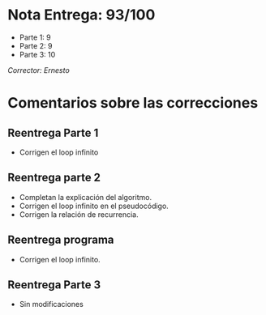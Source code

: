 # Nota Entrega: 93/100

 - Parte 1: 9
 - Parte 2: 9
 - Parte 3: 10

*Corrector: Ernesto*

# Comentarios sobre las correcciones

## Reentrega Parte 1
 - Corrigen el loop infinito

## Reentrega parte 2
 - Completan la explicación del algoritmo.
 - Corrigen el loop infinito en el pseudocódigo.
 - Corrigen la relación de recurrencia.

## Reentrega programa
 - Corrigen el loop infinito.

## Reentrega Parte 3
 - Sin modificaciones
